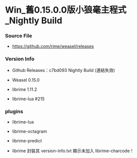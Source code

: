 # Win_舊0.15.0.0版小狼毫主程式_Nightly Build

### Source File

- https://github.com/rime/weasel/releases

### Version Info

- Github Releases：c7bd093 Nightly Build (連結失效)

- Weasel 0.15.0

- librime 1.11.2

- librime-lua #215

### plugins

- librime-lua

- librime-octagram

- librime-predict

- librime 封裝其 version-info.txt 顯示未加入 librime-charcode！